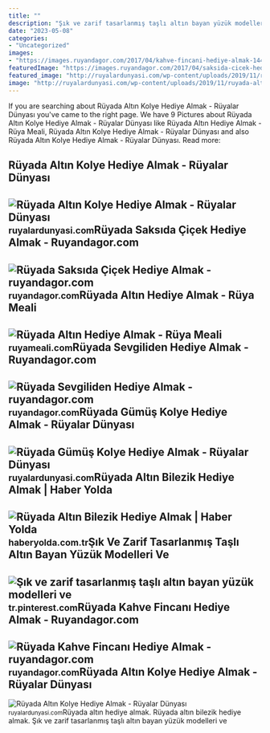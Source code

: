```yaml
---
title: ""
description: "Şık ve zarif tasarlanmış taşlı altın bayan yüzük modelleri ve"
date: "2023-05-08"
categories:
- "Uncategorized"
images:
- "https://images.ruyandagor.com/2017/04/kahve-fincani-hediye-almak-1448.jpg"
featuredImage: "https://images.ruyandagor.com/2017/04/saksida-cicek-hediye-almak-1704.jpg"
featured_image: "http://ruyalardunyasi.com/wp-content/uploads/2019/11/ruyada-altin-kolye-hediye-almak.jpg"
image: "http://ruyalardunyasi.com/wp-content/uploads/2019/11/ruyada-altin-kolye-hediye.jpg"
---
```


If you are searching about Rüyada Altın Kolye Hediye Almak - Rüyalar Dünyası you've came to the right page. We have 9 Pictures about Rüyada Altın Kolye Hediye Almak - Rüyalar Dünyası like Rüyada Altın Hediye Almak - Rüya Meali, Rüyada Altın Kolye Hediye Almak - Rüyalar Dünyası and also Rüyada Altın Kolye Hediye Almak - Rüyalar Dünyası. Read more:

Rüyada Altın Kolye Hediye Almak - Rüyalar Dünyası
-------------------------------------------------

 ![Rüyada Altın Kolye Hediye Almak - Rüyalar Dünyası](http://ruyalardunyasi.com/wp-content/uploads/2019/11/ruyada-altin-kolye-hediye-almak.jpg) <small>ruyalardunyasi.com</small>Rüyada Saksıda Çiçek Hediye Almak - Ruyandagor.com
--------------------------------------------------

 ![Rüyada Saksıda Çiçek Hediye Almak - ruyandagor.com](https://images.ruyandagor.com/2017/04/saksida-cicek-hediye-almak-1704.jpg) <small>ruyandagor.com</small>Rüyada Altın Hediye Almak - Rüya Meali
--------------------------------------

 ![Rüyada Altın Hediye Almak - Rüya Meali](http://ruyameali.com/wp-content/uploads/2018/07/altin-hediye-almak.jpg) <small>ruyameali.com</small>Rüyada Sevgiliden Hediye Almak - Ruyandagor.com
-----------------------------------------------

 ![Rüyada Sevgiliden Hediye Almak - ruyandagor.com](https://images.ruyandagor.com/2017/04/sevgiliden-hediye-almak-1150.jpg) <small>ruyandagor.com</small>Rüyada Gümüş Kolye Hediye Almak - Rüyalar Dünyası
-------------------------------------------------

 ![Rüyada Gümüş Kolye Hediye Almak - Rüyalar Dünyası](http://ruyalardunyasi.com/wp-content/uploads/2020/02/Rüyada-Gümüş-Kolye-Hediye-Almak.jpg) <small>ruyalardunyasi.com</small>Rüyada Altın Bilezik Hediye Almak | Haber Yolda
-----------------------------------------------

 ![Rüyada Altın Bilezik Hediye Almak | Haber Yolda](https://haberyolda.com.tr/wp-content/uploads/2022/12/ruyada-altin-bilezik-hediye-almak-QZ7B5OVM-660x330.jpg) <small>haberyolda.com.tr</small>Şık Ve Zarif Tasarlanmış Taşlı Altın Bayan Yüzük Modelleri Ve
-------------------------------------------------------------

 ![Şık ve zarif tasarlanmış taşlı altın bayan yüzük modelleri ve](https://i.pinimg.com/originals/3a/ab/f0/3aabf07079457910786c12239853e19b.jpg) <small>tr.pinterest.com</small>Rüyada Kahve Fincanı Hediye Almak - Ruyandagor.com
--------------------------------------------------

 ![Rüyada Kahve Fincanı Hediye Almak - ruyandagor.com](https://images.ruyandagor.com/2017/04/kahve-fincani-hediye-almak-1448.jpg) <small>ruyandagor.com</small>Rüyada Altın Kolye Hediye Almak - Rüyalar Dünyası
-------------------------------------------------

 ![Rüyada Altın Kolye Hediye Almak - Rüyalar Dünyası](http://ruyalardunyasi.com/wp-content/uploads/2019/11/ruyada-altin-kolye-hediye.jpg) <small>ruyalardunyasi.com</small>Rüyada altın hediye almak. Rüyada altın bilezik hediye almak. Şık ve zarif tasarlanmış taşlı altın bayan yüzük modelleri ve
